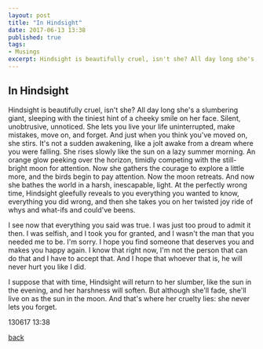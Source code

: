 ```yaml
---
layout: post
title: "In Hindsight"
date: 2017-06-13 13:38
published: true
tags:
- Musings
excerpt: Hindsight is beautifully cruel, isn't she? All day long she's a slumbering giant, sleeping with the tiniest hint of a cheeky smile on her face...
---
```


## [](#header-2)In Hindsight

Hindsight is beautifully cruel, isn't she? All day long she's a slumbering giant, sleeping with the tiniest hint of a cheeky smile on her face. Silent, unobtrusive, unnoticed. She lets you live your life uninterrupted, make mistakes, move on, and forget. And just when you think you've moved on, she stirs. It's not a sudden awakening, like a jolt awake from a dream where you were falling. She rises slowly like the sun on a lazy summer morning. An orange glow peeking over the horizon, timidly competing with the still-bright moon for attention. Now she gathers the courage to explore a little more, and the birds begin to pay attention. Now the moon retreats. And now she bathes the world in a harsh, inescapable, light. At the perfectly wrong time, Hindsight gleefully reveals to you everything you wanted to know, everything you did wrong, and then she takes you on her twisted joy ride of whys and what-ifs and could've beens.

I see now that everything you said was true. I was just too proud to admit it then. I was selfish, and I took you for granted, and I wasn't the man that you needed me to be. I'm sorry. I hope you find someone that deserves you and makes you happy again. I know that right now, I'm not the person that can do that and I have to accept that. And I hope that whoever that is, he will never hurt you like I did.

I suppose that with time, Hindsight will return to her slumber, like the sun in the evening, and her harshness will soften. But although she'll fade, she'll live on as the sun in the moon. And that's where her cruelty lies: she never lets you forget.

130617 13:38

[back](/index)
